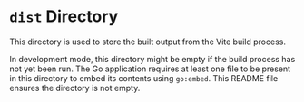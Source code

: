 # `dist` Directory

This directory is used to store the built output from the Vite build process.

In development mode, this directory might be empty if the build process has not
yet been run. The Go application requires at least one file to be present in
this directory to embed its contents using `go:embed`. This README file ensures
the directory is not empty.
